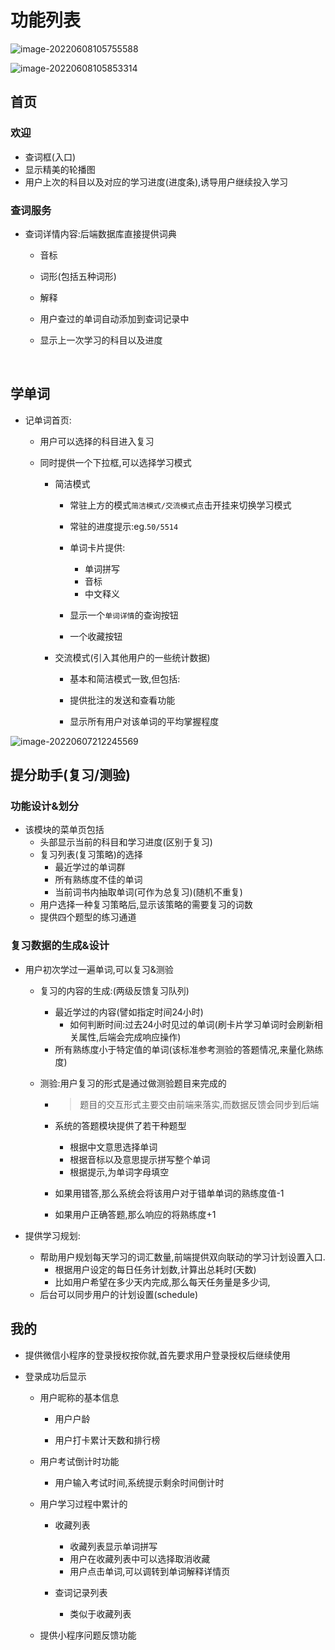 # 功能列表

![image-20220608105755588](https://s2.loli.net/2022/06/08/17u62v9icUIaOeD.png)

![image-20220608105853314](https://s2.loli.net/2022/06/08/aWivhRq3yEz6rJA.png)

## 首页

### 欢迎

- 查词框(入口)
- 显示精美的轮播图
- 用户上次的科目以及对应的学习进度(进度条),诱导用户继续投入学习

### 查词服务

- 查词详情内容:后端数据库直接提供词典

  - 音标

  - 词形(包括五种词形)

  - 解释


  - 用户查过的单词自动添加到查词记录中

  - 显示上一次学习的科目以及进度

​	

## 学单词

- 记单词首页:

  - 用户可以选择的科目进入复习

  - 同时提供一个下拉框,可以选择学习模式

    - 简洁模式

      - 常驻上方的模式`简洁模式/交流模式`点击开挂来切换学习模式

      - 常驻的进度提示:eg.`50/5514`

      - 单词卡片提供:

        - 单词拼写
        - 音标
        - 中文释义

      - 显示一个`单词详情`的查询按钮

      - 一个收藏按钮

        

    - 交流模式(引入其他用户的一些统计数据)

      - 基本和简洁模式一致,但包括:

      - 提供批注的发送和查看功能

      - 显示所有用户对该单词的平均掌握程度

        

![image-20220607212245569](https://s2.loli.net/2022/06/07/FfAKqSsNZ8TanQY.png)



## 提分助手(复习/测验)

### 功能设计&划分

- 该模块的菜单页包括
  - 头部显示当前的科目和学习进度(区别于复习)
  - 复习列表(复习策略)的选择
    - 最近学过的单词群
    - 所有熟练度不佳的单词
    - 当前词书内抽取单词(可作为总复习)(随机不重复)
  - 用户选择一种复习策略后,显示该策略的需要复习的词数
  - 提供四个题型的练习通道

### 复习数据的生成&设计





- 用户初次学过一遍单词,可以复习&测验

  - 复习的内容的生成:(两级反馈复习队列)

    - 最近学过的内容(譬如指定时间24小时)
      - 如何判断时间:过去24小时见过的单词(刷卡片学习单词时会刷新相关属性,后端会完成响应操作)
    - 所有熟练度小于特定值的单词(该标准参考测验的答题情况,来量化熟练度)

  - 测验:用户复习的形式是通过做测验题目来完成的

    - > 题目的交互形式主要交由前端来落实,而数据反馈会同步到后端

    - 系统的答题模块提供了若干种题型

      - 根据中文意思选择单词
      - 根据音标以及意思提示拼写整个单词
      - 根据提示,为单词字母填空

    - 如果用错答,那么系统会将该用户对于错单单词的熟练度值-1

    - 如果用户正确答题,那么响应的将熟练度+1

    

- 提供学习规划:
  - 帮助用户规划每天学习的词汇数量,前端提供双向联动的学习计划设置入口.
    - 根据用户设定的每日任务计划数,计算出总耗时(天数)
    - 比如用户希望在多少天内完成,那么每天任务量是多少词,
  - 后台可以同步用户的计划设置(schedule)





## 我的

- 提供微信小程序的登录授权按你就,首先要求用户登录授权后继续使用

- 登录成功后显示

  - 用户昵称的基本信息

    - 用户户龄

    - 用户打卡累计天数和排行榜


  - 用户考试倒计时功能
    - 用户输入考试时间,系统提示剩余时间倒计时

  - 用户学习过程中累计的
    - 收藏列表
      - 收藏列表显示单词拼写
      - 用户在收藏列表中可以选择取消收藏
      - 用户点击单词,可以调转到单词解释详情页

    - 查词记录列表
      - 类似于收藏列表

  - 提供小程序问题反馈功能

  





